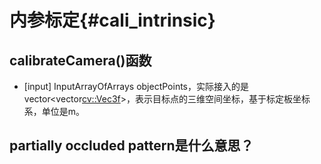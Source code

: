 内参标定{#cali_intrinsic}
=======================

## calibrateCamera()函数

- [input] InputArrayOfArrays objectPoints，实际接入的是vector<vector<cv::Vec3f>>，表示目标点的三维空间坐标，基于标定板坐标系，单位是m。



## partially occluded pattern是什么意思？